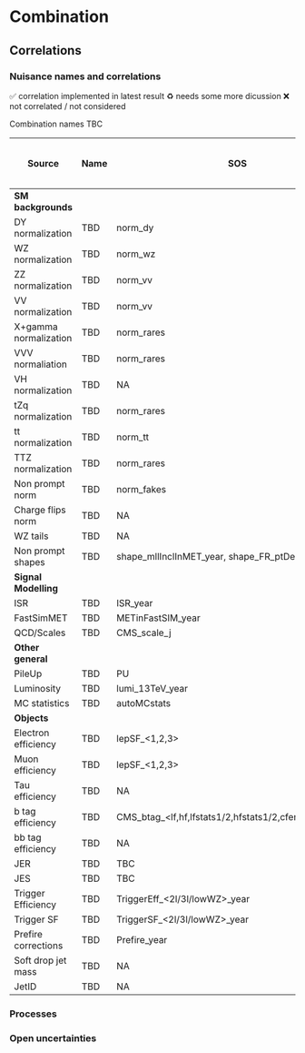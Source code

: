 # Combination

## Correlations

### Nuisance names and correlations

:white_check_mark: correlation implemented in latest result
:recycle: needs some more dicussion
:x: not correlated / not considered

Combination names TBC

|	Source	|	Name	|	SOS	|	ZEdge	|	WH	|	ML	|	4b	|	hadronic WX (SUS-21-002)	|	Comment	|	Correlation implemented	|
|	---	|	---	|	---	|	---	|	---	|	---	| --- | --- |	---	|	---	|				
|	**SM backgrounds**																			
|	DY normalization	|	TBD	|	norm_dy	|		|		|		|		|		|		|		|
|	WZ normalization	|	TBD	|	norm_wz	|		|		|		|		|		|		|		|
|	ZZ normalization	|	TBD	|	norm_vv	|		|		|		|		|		|		|		|
|	VV normalization	|	TBD	|	norm_vv	|		|		|		|		|		|		|		|
|	X+gamma normalization	|	TBD	|	norm_rares	|		|		|		|		|		|		|		|
|	VVV normaliation	|	TBD	|	norm_rares	|		|		|		|		|		|		|		|
|	VH normalization	|	TBD	|	NA	|		|		|		|		|		|		|		|
|	tZq normalization	|	TBD	|	norm_rares	|		|		|		|		|		|		|		|
|	tt normalization	|	TBD	|	norm_tt	|		|		|		|		|		|		|		|
|	TTZ normalization	|	TBD	|	norm_rares	|		|		|		|		|		|		|		|
|	Non prompt norm	|	TBD	|	norm_fakes	|		|		|		|		|		|		|		|
|	Charge flips norm	|	TBD	|	NA	|		|		|		|		|		|		|		|
|	WZ tails	|	TBD	|	NA	|		|		|		|		|		|		|		|
|	Non prompt shapes	|	TBD	| shape_mllInclInMET_year, shape_FR_ptDepend_year	|		|		|		|		|		|		|		|
|	**Signal Modelling**																			
|	ISR	|	TBD	|	ISR_year	|		|		|		|		|		|		|		|
|	FastSimMET	|	TBD	|	METinFastSIM_year	|		|		|		|		|		|		|		|
|	QCD/Scales	|	TBD	|	CMS_scale_j	|		|		|		|		|		|		|		|
|	**Other general**																			
|	PileUp	|	TBD	| PU		|		|		|		|		|		|		|		|
|	Luminosity	|	TBD	| lumi_13TeV_year		|		|		|		|		|		|		|		|
|	MC statistics	|	TBD	|	autoMCstats	|		|		|		|		|		|		|		|
|	**Objects**																			
|	Electron efficiency	|	TBD	|	lepSF_<1,2,3>	|		|		|		|		|		|		|		|
|	Muon efficiency	|	TBD	|	lepSF_<1,2,3>	|		|		|		|		|		|		|		|
|	Tau efficiency	|	TBD	|	NA	|		|		|		|		|		|		|		|
|	b tag efficiency	|	TBD	|	CMS_btag_<lf,hf,lfstats1/2,hfstats1/2,cferr1/2,FastSIM>	|		|		|		|		|		|		|		|
|	bb tag efficiency	|	TBD	|	NA	|		|		|		|		|		|		|		|
|	JER	|	TBD	|	TBC	|		|		|		|		|		|		|		|
|	JES	|	TBD	|	TBC	|		|		|		|		|		|		|		|
|	Trigger Efficiency	|	TBD	|	TriggerEff_<2l/3l/lowWZ>_year	|		|		|		|		|		|		|		|
|	Trigger SF	|	TBD	|	TriggerSF_<2l/3l/lowWZ>_year	|		|		|		|		|		|		|		|
|	Prefire corrections	|	TBD	|	Prefire_year	|		|		|		|		|		|		|		|
|	Soft drop jet mass	|	TBD	|	NA	|		|		|		|		|		|		|		|
|	JetID	|	TBD	|	NA	|		|		|		|		|		|		|		|

### Processes

### Open uncertainties
